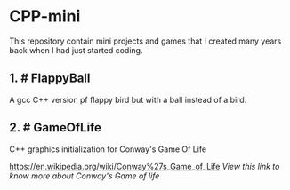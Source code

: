 # CPP-mini
This repository contain mini projects and games that I created many years back when I had just started coding.

## 1. # FlappyBall
A gcc C++ version pf flappy bird but with a ball instead of a bird. 

## 2. # GameOfLife
C++ graphics initialization for Conway's Game Of Life

https://en.wikipedia.org/wiki/Conway%27s_Game_of_Life
*View this link to know more about Conway's Game of life*

